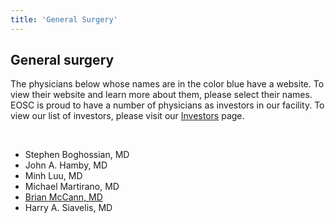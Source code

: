 ```yaml
---
title: 'General Surgery'
---
```


<section id="content">
	<div class="container_24">
		<div class="grid_24">
			<div class="wrapper">
				<div class="grid_17 alpha rt-ident-bot-1">
					<div class="rt-inner-ident-3">
						<h2 class="ident-bot-3">General surgery</h2>
						<div class="line ident-bot-13"></div>
						<div class="wrapper ident-bot-5">
							<p>The physicians below whose names are in the color blue have a website.  To view their website and learn more about them, please select their names. EOSC is proud to have a number of physicians as investors in our facility. To view our list of investors, please visit our <a href="/patients/investors">Investors</a> page.</p>
							<p>&nbsp;</p>
							<div class="grid_8 alpha rt-ident-bot-2">
								<div class="wrapper ident-bot-15"></div>
								<ul class="list-2">
									<li>Stephen Boghossian, MD</li>
									<li>John A. Hamby, MD</li>
									<li>Minh Luu, MD</li>
									<li>Michael Martirano, MD</li>
									<li><a href="http://www.elmhurstclinic.org" target="_blank">Brian McCann, MD</a></li>
									<li>Harry A. Siavelis, MD</li>
								</ul>
							</div>
						</div>
					</div>
				</div>